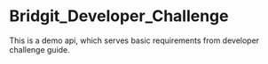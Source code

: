 # Bridgit_Developer_Challenge
This is a demo api, which serves basic requirements from developer challenge guide.
